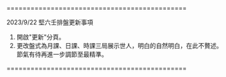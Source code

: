 =============================================

2023/9/22 堅六壬排盤更新事項

1. 開啟"更新"分頁。
2. 更改盤式為月課、日課、時課三局展示世人，明白的自然明白，在此不贅述。
節氣有待再進一步調節至最精準。

=============================================

